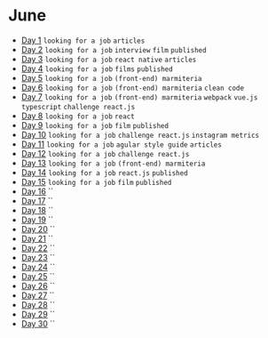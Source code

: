 # June

 - [Day 1](06-01-2016.md) `looking for a job` `articles`
 - [Day 2](06-02-2016.md) `looking for a job` `interview` `film` `published`
 - [Day 3](06-03-2016.md) `looking for a job` `react native` `articles`
 - [Day 4](06-04-2016.md) `looking for a job` `films` `published`
 - [Day 5](06-05-2016.md) `looking for a job` `(front-end) marmiteria`
 - [Day 6](06-06-2016.md) `looking for a job` `(front-end) marmiteria` `clean code`
 - [Day 7](06-07-2016.md) `looking for a job` `(front-end) marmiteria` `webpack` `vue.js` `typescript` `challenge react.js`
 - [Day 8](06-08-2016.md) `looking for a job` `react`
 - [Day 9](06-09-2016.md) `looking for a job` `film` `published`
 - [Day 10](06-10-2016.md) `looking for a job` `challenge react.js` `instagram metrics`
 - [Day 11](06-11-2016.md) `looking for a job` `agular style guide` `articles`
 - [Day 12](06-12-2016.md) `looking for a job` `challenge react.js`
 - [Day 13](06-13-2016.md) `looking for a job` `(front-end) marmiteria`
 - [Day 14](06-14-2016.md) `looking for a job` `react.js` `published`
 - [Day 15](06-15-2016.md) `looking for a job` `film` `published`
 - [Day 16](06-16-2016.md) ``
 - [Day 17](06-17-2016.md) ``
 - [Day 18](06-18-2016.md) ``
 - [Day 19](06-19-2016.md) ``
 - [Day 20](06-20-2016.md) ``
 - [Day 21](06-21-2016.md) ``
 - [Day 22](06-22-2016.md) ``
 - [Day 23](06-23-2016.md) ``
 - [Day 24](06-24-2016.md) ``
 - [Day 25](06-25-2016.md) ``
 - [Day 26](06-26-2016.md) ``
 - [Day 27](06-27-2016.md) ``
 - [Day 28](06-28-2016.md) ``
 - [Day 29](06-29-2016.md) ``
 - [Day 30](06-30-2016.md) ``
